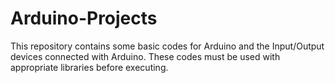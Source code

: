 # Arduino-Projects
This repository contains some basic codes for Arduino and the Input/Output devices connected with Arduino.
These codes must be used with appropriate libraries before executing.
